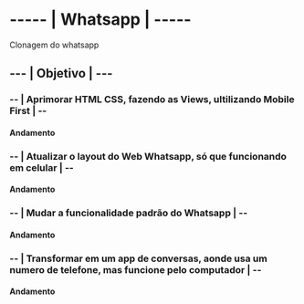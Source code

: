 # -----  | Whatsapp |  -----
 Clonagem do whatsapp

 ## ---  | Objetivo |  ---

  ### --  | Aprimorar HTML CSS, fazendo as Views, ultilizando Mobile First |  --
   #### Andamento

  ### --  | Atualizar o layout do Web Whatsapp, só que funcionando em celular |  --
   #### Andamento

  ### --  | Mudar a funcionalidade padrão do Whatsapp |  --
   #### Andamento

  ### --  | Transformar em um app de conversas, aonde usa um numero de telefone, mas funcione pelo computador |  --
   #### Andamento
